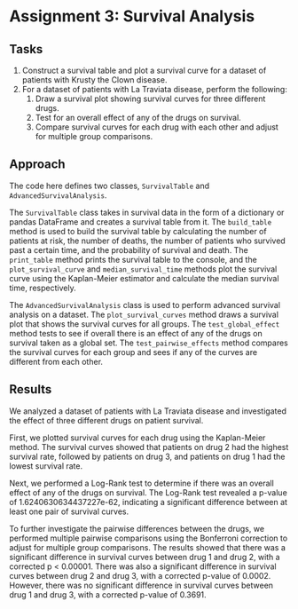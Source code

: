 # Assignment 3: Survival Analysis

## Tasks
1. Construct a survival table and plot a survival curve for a dataset of patients with Krusty the Clown disease.
2. For a dataset of patients with La Traviata disease, perform the following:
   1. Draw a survival plot showing survival curves for three different drugs.
   2. Test for an overall effect of any of the drugs on survival.
   3. Compare survival curves for each drug with each other and adjust for multiple group comparisons.

## Approach
The code here defines two classes, `SurvivalTable` and `AdvancedSurvivalAnalysis`.

The `SurvivalTable` class takes in survival data in the form of a dictionary or pandas DataFrame and creates a survival table from it. The `build_table` method is used to build the survival table by calculating the number of patients at risk, the number of deaths, the number of patients who survived past a certain time, and the probability of survival and death. The `print_table` method prints the survival table to the console, and the `plot_survival_curve` and `median_survival_time` methods plot the survival curve using the Kaplan-Meier estimator and calculate the median survival time, respectively.

The `AdvancedSurvivalAnalysis` class is used to perform advanced survival analysis on a dataset. The `plot_survival_curves` method draws a survival plot that shows the survival curves for all groups. The `test_global_effect` method tests to see if overall there is an effect of any of the drugs on survival taken as a global set. The `test_pairwise_effects` method compares the survival curves for each group and sees if any of the curves are different from each other.

## Results
We analyzed a dataset of patients with La Traviata disease and investigated the effect of three different drugs on patient survival.

First, we plotted survival curves for each drug using the Kaplan-Meier method. The survival curves showed that patients on drug 2 had the highest survival rate, followed by patients on drug 3, and patients on drug 1 had the lowest survival rate.

Next, we performed a Log-Rank test to determine if there was an overall effect of any of the drugs on survival. The Log-Rank test revealed a p-value of 1.6240630634437227e-62, indicating a significant difference between at least one pair of survival curves.

To further investigate the pairwise differences between the drugs, we performed multiple pairwise comparisons using the Bonferroni correction to adjust for multiple group comparisons. The results showed that there was a significant difference in survival curves between drug 1 and drug 2, with a corrected p < 0.00001. There was also a significant difference in survival curves between drug 2 and drug 3, with a corrected p-value of 0.0002. However, there was no significant difference in survival curves between drug 1 and drug 3, with a corrected p-value of 0.3691.